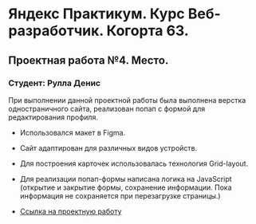 # Яндекс Практикум. Курс Веб-разработчик. Когорта 63.
## Проектная работа №4. Место.
### Студент: Рулла Денис

При выполнении данной проектной работы была выполнена верстка одностраничного сайта, реализован попап с формой для редактирования профиля.

* Использовался макет в Figma.
* Сайт адаптирован для различных видов устройств.
* Для построения карточек использовалась технология Grid-layout.
* Для реализации попап-формы написана логика на JavaScript (открытие и закрытие формы, сохранение информации. Пока информация не сохраняется при перезагрузке страницы.)

* [Ссылка на проектную работу](https://den-rulla.github.io/mesto/)
